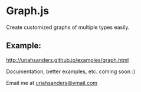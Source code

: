 Graph.js
========

Create customized graphs of multiple types easily.

Example:
--------
http://uriahsanders.github.io/examples/graph.html


Documentation, better examples, etc. coming soon :)

Email me at uriahsanders@ymail.com
